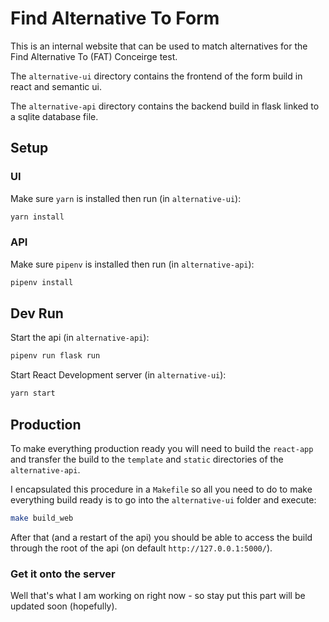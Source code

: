 # Find Alternative To Form

This is an internal website that can be used to match alternatives for the Find Alternative To (FAT) Conceirge test.

The `alternative-ui` directory contains the frontend of the form build in react and semantic ui.

The `alternative-api` directory contains the backend build in flask linked to a sqlite database file.

## Setup

### UI

Make sure `yarn` is installed then run (in `alternative-ui`):


```bash
yarn install
```

### API

Make sure `pipenv` is installed then run (in `alternative-api`):

```bash
pipenv install
```

## Dev Run

Start the api (in `alternative-api`):

```bash
pipenv run flask run
```

Start React Development server (in `alternative-ui`):

```bash
yarn start
```

## Production

To make everything production ready you will need to build the `react-app` and transfer the build to the `template` and `static` directories of the `alternative-api`. 

I encapsulated this procedure in a `Makefile` so all you need to do to make everything build ready is to go into the `alternative-ui` folder and execute:

```bash
make build_web
```

After that (and a restart of the api) you should be able to access the build through the root of the api (on default `http://127.0.0.1:5000/`).

### Get it onto the server

Well that's what I am working on right now - so stay put this part will be updated soon (hopefully).

